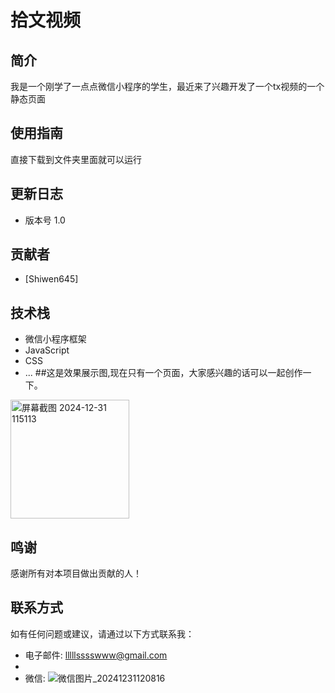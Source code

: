 # 拾文视频

## 简介
我是一个刚学了一点点微信小程序的学生，最近来了兴趣开发了一个tx视频的一个静态页面

## 使用指南
直接下载到文件夹里面就可以运行

## 更新日志
- 版本号 1.0

## 贡献者
- [Shiwen645]

## 技术栈
- 微信小程序框架
- JavaScript
- CSS
- ...
##这是效果展示图,现在只有一个页面，大家感兴趣的话可以一起创作一下。
<img width="190" alt="屏幕截图 2024-12-31 115113" src="https://github.com/user-attachments/assets/ed7855a4-b426-4dca-b93b-7d4d43c4246e" />

## 鸣谢
感谢所有对本项目做出贡献的人！

## 联系方式
如有任何问题或建议，请通过以下方式联系我：
- 电子邮件: lllllsssswww@gmail.com
- 
- 微信:
![微信图片_20241231120816](https://github.com/user-attachments/assets/1d994595-c63f-4790-a15e-c25a2a1f020a)
